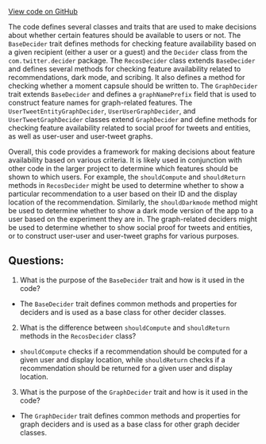 [View code on GitHub](https://github.com/misbahsy/the-algorithm/src/scala/com/twitter/recos/decider/BaseDecider.scala)

The code defines several classes and traits that are used to make decisions about whether certain features should be available to users or not. The `BaseDecider` trait defines methods for checking feature availability based on a given recipient (either a user or a guest) and the `Decider` class from the `com.twitter.decider` package. The `RecosDecider` class extends `BaseDecider` and defines several methods for checking feature availability related to recommendations, dark mode, and scribing. It also defines a method for checking whether a moment capsule should be written to. The `GraphDecider` trait extends `BaseDecider` and defines a `graphNamePrefix` field that is used to construct feature names for graph-related features. The `UserTweetEntityGraphDecider`, `UserUserGraphDecider`, and `UserTweetGraphDecider` classes extend `GraphDecider` and define methods for checking feature availability related to social proof for tweets and entities, as well as user-user and user-tweet graphs.

Overall, this code provides a framework for making decisions about feature availability based on various criteria. It is likely used in conjunction with other code in the larger project to determine which features should be shown to which users. For example, the `shouldCompute` and `shouldReturn` methods in `RecosDecider` might be used to determine whether to show a particular recommendation to a user based on their ID and the display location of the recommendation. Similarly, the `shouldDarkmode` method might be used to determine whether to show a dark mode version of the app to a user based on the experiment they are in. The graph-related deciders might be used to determine whether to show social proof for tweets and entities, or to construct user-user and user-tweet graphs for various purposes.
## Questions: 
 1. What is the purpose of the `BaseDecider` trait and how is it used in the code?
- The `BaseDecider` trait defines common methods and properties for deciders and is used as a base class for other decider classes.
2. What is the difference between `shouldCompute` and `shouldReturn` methods in the `RecosDecider` class?
- `shouldCompute` checks if a recommendation should be computed for a given user and display location, while `shouldReturn` checks if a recommendation should be returned for a given user and display location.
3. What is the purpose of the `GraphDecider` trait and how is it used in the code?
- The `GraphDecider` trait defines common methods and properties for graph deciders and is used as a base class for other graph decider classes.
